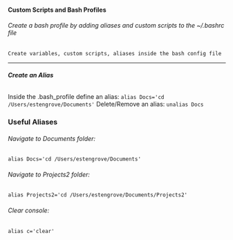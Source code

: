 #### __Custom Scripts and Bash Profiles__
###### Create a bash profile by adding aliases and custom scripts to the ~/.bashrc file
```
Create variables, custom scripts, aliases inside the bash config file
```

---------

###### __Create an Alias__
Inside the .bash_profile define an alias: ```alias Docs='cd /Users/estengrove/Documents'```
Delete/Remove an alias: ```unalias Docs```



### __Useful Aliases__
###### Navigate to Documents folder:
```alias Docs='cd /Users/estengrove/Documents'```
###### Navigate to Projects2 folder: 
```alias Projects2='cd /Users/estengrove/Documents/Projects2'```
###### Clear console: 
```alias c='clear'```
